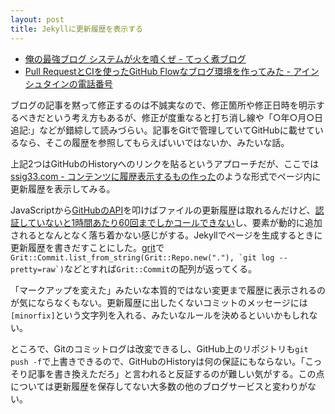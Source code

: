 ```yaml
---
layout: post
title: Jekyllに更新履歴を表示する
---
```


* [俺の最強ブログ システムが火を噴くぜ - てっく煮ブログ](http://tech.nitoyon.com/ja/blog/2012/09/20/moved-completed/)
* [Pull RequestとCIを使ったGitHub Flowなブログ環境を作ってみた - アインシュタインの電話番号](http://blog.ruedap.com/2013/11/11/github-flow-blog)

ブログの記事を黙って修正するのは不誠実なので、修正箇所や修正日時を明示するべきだという考え方もあるが、修正が度重なると打ち消し線や「○年○月○日追記:」などが錯綜して読みづらい。記事をGitで管理していてGitHubに載せているなら、そこの履歴を参照してもらえばいいではないか、みたいな話。

上記2つはGitHubのHistoryへのリンクを貼るというアプローチだが、ここでは[ssig33.com - コンテンツに履歴表示するもの作った](http://ssig33.com/text/%E3%82%B3%E3%83%B3%E3%83%86%E3%83%B3%E3%83%84%E3%81%AB%E5%B1%A5%E6%AD%B4%E8%A1%A8%E7%A4%BA%E3%81%99%E3%82%8B%E4%BD%9C%E3%81%A3%E3%81%9F)のような形式でページ内に更新履歴を表示してみる。

JavaScriptから[GitHubのAPI](http://developer.github.com/v3/repos/commits/)を叩けばファイルの更新履歴は取れるんだけど、[認証していないと1時間あたり60回までしかコールできない](http://developer.github.com/v3/#rate-limiting)し、要素が動的に追加されるとなんとなく落ち着かない感じがする。Jekyllでページを生成するときに更新履歴を書きだすことにした。[grit](https://rubygems.org/gems/grit)で``Grit::Commit.list_from_string(Grit::Repo.new("."), `git log --pretty=raw`)``などとすれば`Grit::Commit`の配列が返ってくる。

「マークアップを変えた」みたいな本質的ではない変更まで履歴に表示されるのが気にならなくもない。更新履歴に出したくないコミットのメッセージには`[minorfix]`という文字列を入れる、みたいなルールを決めるといいかもしれない。

ところで、Gitのコミットログは改変できるし、GitHub上のリポジトリも`git push -f`で上書きできるので、GitHubのHistoryは何の保証にもならない。「こっそり記事を書き換えただろ」と言われると反証するのが難しい気がする。この点については更新履歴を保存してない大多数の他のブログサービスと変わりがない。
